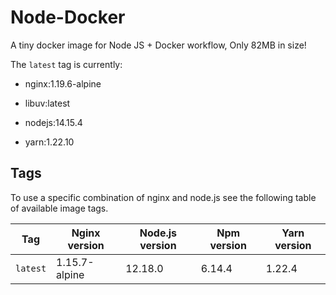 # Node-Docker

A tiny docker image for Node JS + Docker workflow, Only 82MB in size!


The ```latest``` tag is currently:

- nginx:1.19.6-alpine

- libuv:latest

- nodejs:14.15.4

- yarn:1.22.10

## Tags

To use a specific combination of nginx and node.js see the following table of available image tags.

Tag | Nginx version | Node.js version | Npm version | Yarn version
--- | --- | --- | --- | ---
`latest` | 1.15.7-alpine | 12.18.0 | 6.14.4 | 1.22.4
